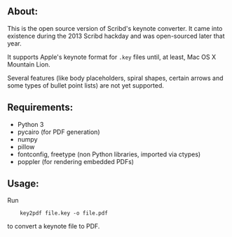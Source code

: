 About:
------

This is the open source version of Scribd's keynote converter. 
It came into existence during the 2013 Scribd hackday and was open-sourced later that year.

It supports Apple's keynote format for `.key` files until, at least, Mac OS X Mountain Lion.

Several features (like body placeholders, spiral shapes, certain arrows and some types of bullet
point lists) are not yet supported.

Requirements:
-------------
* Python 3
* pycairo (for PDF generation)
* numpy
* pillow
* fontconfig, freetype (non Python libraries, imported via ctypes)
* poppler (for rendering embedded PDFs)

Usage:
------

Run 
```shell
    key2pdf file.key -o file.pdf
```
to convert a keynote file to PDF.


